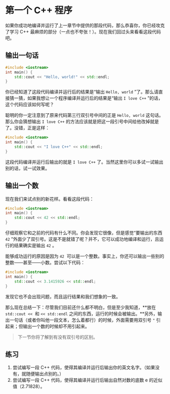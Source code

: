 # 第一个 C++ 程序

如果你成功地编译并运行了上一章节中提供的那段代码，那么恭喜你，你已经攻克了学习 C++ 最麻烦的部分（一点也不夸张！）。现在我们回过头来看看这段代码吧。

## 输出一句话

```CPP
#include <iostream>
int main() {
    std::cout << "Hello, world!" << std::endl;
}
```
你已经知道了这段代码编译并运行后的结果是“输出 `Hello, world` ”了。那么请直接猜一猜，如果我想让一个程序编译并运行后的结果是“输出 `I love C++` ”的话，这个代码应该如何写呢？

聪明的你一定注意到了原来代码第三行双引号中间的正是 `Hello, world` 这句话。那么你会猜想输出 `I love C++` 的方法应该就是把这一段引号中间给他改掉就是了。没错，正是这样：
```CPP
#include <iostream>
int main() {
    std::cout << "I love C++" << std::endl;
}
```
这段代码编译并运行后输出的就是 `I love C++` 了。当然这里你可以多试一试输出别的话，试一试效果。

## 输出一个数

现在我们来试点别的新花样。看看这段代码：
```CPP
#include <iostream>
int main() {
    std::cout << 42 << std::endl;
}
```
仔细观察它和之前的代码有什么不同。你会发现它很像，但是感觉“要输出的东西 `42` ”外面少了双引号。这是不是就错了呢？并不，它可以成功地编译和运行，且运行的结果确实是输出 `42` 。

能够成功运行的原因是因为 `42`  可以是一个整数。事实上，你还可以输出一些别的整数——甚至——小数。尝试以下代码：
```CPP
#include <iostream>
int main() {
    std::cout << 3.1415926 << std::endl;
}
```
发现它也不会出现问题，而且运行结果和我们想象的一致。

那么现在总结一下：尽管我们目前还什么都不明白，但是至少我知道，**放在 `std::cout <<`  和 `<< std::endl` 之间的东西，运行的时候会被输出。**另外，输出一句话（或者你叫他一段文本，怎么着都行）的时候，外面需要用双引号 `"` 引起来；但输出一个数的时候却不用引起来。

> 下一节你将了解到有没有双引号的区别。

## 练习

1. 尝试编写一段 C++ 代码，使得其编译并运行后输出你的英文名字。（如果没有，就随便输出点别的。）
1. 尝试编写一段 C++ 代码，使得其编译并运行后输出自然对数的底数 e 的近似值（2.71828）。

